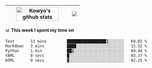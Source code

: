 | <a href="https://github.com/anuraghazra/github-readme-stats"><img width="85%" src="https://github-readme-stats.vercel.app/api?username=kowyo&show_icons=true&hide_border=true&theme=transparent" alt="Kowyo's github stats" /></a> | <a href="https://github.com/anuraghazra/github-readme-stats"><img align="center" src="https://github-readme-stats.vercel.app/api/top-langs/?username=kowyo&exclude_repo=Engineering-Competition-Robot,mobile-robot&hide=c,assembly,shaderlab,hlsl,mathematica,cmake&layout=compact&hide_border=true&theme=transparent" /></a> |
| ------------- | ------------- |

📊 **This week I spent my time on**
<!--START_SECTION:waka-->

```txt
Text       13 mins         █████████████████▒░░░░░░░   69.02 %
Markdown   3 mins          ████░░░░░░░░░░░░░░░░░░░░░   15.52 %
Python     1 min           ██▒░░░░░░░░░░░░░░░░░░░░░░   09.84 %
YAML       0 secs          █░░░░░░░░░░░░░░░░░░░░░░░░   03.37 %
HTML       0 secs          ▓░░░░░░░░░░░░░░░░░░░░░░░░   02.25 %
```

<!--END_SECTION:waka-->
